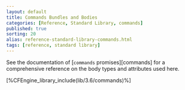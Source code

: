 ```yaml
---
layout: default
title: Commands Bundles and Bodies
categories: [Reference, Standard Library, commands]
published: true
sorting: 20
alias: reference-standard-library-commands.html
tags: [reference, standard library]
---
```


See the documentation of [`commands` promises][commands] for a
comprehensive reference on the body types and attributes used here.

[%CFEngine_library_include(lib/3.6/commands)%]

